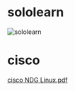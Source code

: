 # sololearn
![sololearn](https://user-images.githubusercontent.com/59721986/152721286-96bff7cd-ad30-4424-99c8-b4f0e40ff8b6.jpg)
# cisco
[cisco NDG Linux.pdf](https://github.com/gayathrijanakiram/M1_ProjectGoal/files/8012165/cisco.NDG.Linux.pdf)


